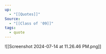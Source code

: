 ```yaml
---
up:
  - "[[Quotes]]"
Source:
  - "[[Class of '09]]"
tags:
  - quote
---
```

![[Screenshot 2024-07-14 at 11.26.46 PM.png]]